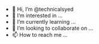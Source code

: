 - 👋 Hi, I’m @technicalsyed
- 👀 I’m interested in ...
- 🌱 I’m currently learning ...
- 💞️ I’m looking to collaborate on ...
- 📫 How to reach me ...

<!---
technicalsyed/technicalsyed is a ✨ special ✨ repository because its `README.md` (this file) appears on your GitHub profile.
You can click the Preview link to take a look at your changes.
--->
